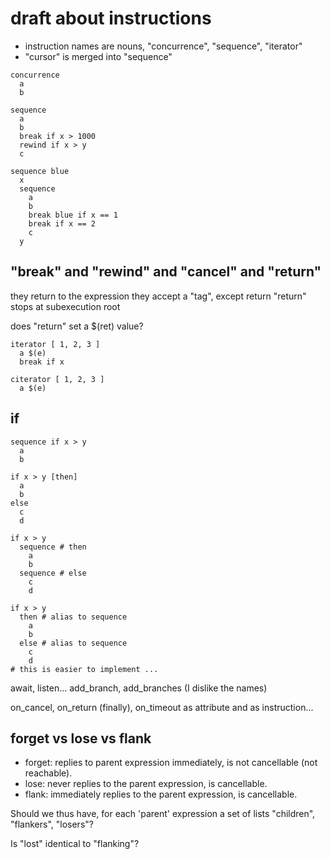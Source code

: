 
# draft about instructions

* instruction names are nouns, "concurrence", "sequence", "iterator"
* "cursor" is merged into "sequence"

```
concurrence
  a
  b

sequence
  a
  b
  break if x > 1000
  rewind if x > y
  c

sequence blue
  x
  sequence
    a
    b
    break blue if x == 1
    break if x == 2
    c
  y
```

## "break" and "rewind" and "cancel" and "return"

they return to the expression
they accept a "tag", except return
"return" stops at subexecution root

does "return" set a $(ret) value?

```
iterator [ 1, 2, 3 ]
  a $(e)
  break if x

citerator [ 1, 2, 3 ]
  a $(e)
```

## if

```
sequence if x > y
  a
  b

if x > y [then]
  a
  b
else
  c
  d

if x > y
  sequence # then
    a
    b
  sequence # else
    c
    d

if x > y
  then # alias to sequence
    a
    b
  else # alias to sequence
    c
    d
# this is easier to implement ...
```

await, listen...
add_branch, add_branches (I dislike the names)

on_cancel, on_return (finally), on_timeout
as attribute and as instruction...

## forget vs lose vs flank

* forget: replies to parent expression immediately, is not cancellable (not reachable).
* lose: never replies to the parent expression, is cancellable.
* flank: immediately replies to the parent expression, is cancellable.

Should we thus have, for each 'parent' expression a set of lists "children", "flankers", "losers"?

Is "lost" identical to "flanking"?

